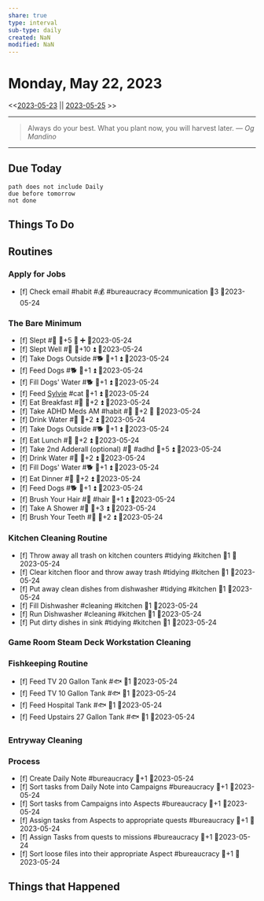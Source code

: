 ```yaml
---
share: true
type: interval
sub-type: daily
created: NaN 
modified: NaN
---
```

# Monday, May 22, 2023
<<[2023-05-23](./2023-05-23.md) || [2023-05-25](./2023-05-25.md) >>

---

> Always do your best. What you plant now, you will harvest later.
> — <cite>Og Mandino</cite>

---
## Due Today
```tasks
path does not include Daily
due before tomorrow
not done
```

## Things To Do




















































































































































## Routines
### Apply for Jobs
- [f] Check email #habit #💰 #bureaucracy #communication 🥄3 📆2023-05-24


### The Bare Minimum
- [f] Slept #🛌 🥄+5 🔺 ➕ 📆2023-05-24
- [f] Slept Well #🛌 🥄+10 ⏫ 📆2023-05-24
- [f] Take Dogs Outside #🐕 🥄+1 ⏫ 📆2023-05-24
- [f] Feed Dogs #🐕 🥄+1 ⏫ 📆2023-05-24
- [f] Fill Dogs' Water #🐕 🥄+1 ⏫ 📆2023-05-24
- [f] Feed [Sylvie](../../03%20-%20Belonging%20%F0%9F%91%AA/00%20-%20The%20Pack%20%F0%9F%90%95/Sylvie.md) #cat 🥄+1 ⏫ 📆2023-05-24
- [f] Eat Breakfast #🍎 🥄+2 ⏫ 📆2023-05-24
- [f] Take ADHD Meds AM #habit #💊 🥄+2 🔺 📆2023-05-24
- [f] Drink Water #🌊 🥄+2 ⏫ 📆2023-05-24
- [f] Take Dogs Outside #🐕 🥄+1 ⏫ 📆2023-05-24
- [f] Eat Lunch #🍎 🥄+2 ⏫ 📆2023-05-24
- [f] Take 2nd Adderall (optional) #💊 #adhd 🥄+5 ⏫ 📆2023-05-24
- [f] Drink Water #🌊  🥄+2 ⏫ 📆2023-05-24
- [f] Fill Dogs' Water #🐕 🥄+1 ⏫ 📆2023-05-24
- [f] Eat Dinner #🍎 🥄+2 ⏫ 📆2023-05-24
- [f] Feed Dogs #🐕 🥄+1 ⏫ 📆2023-05-24
- [f] Brush Your Hair #🚿 #hair 🥄+1 ⏫ 📆2023-05-24
- [f] Take A Shower #🚿 🥄+3 ⏫ 📆2023-05-24
- [f] Brush Your Teeth #🚿 🥄+2 ⏫ 📆2023-05-24


### Kitchen Cleaning Routine
- [f] Throw away all trash on kitchen counters #tidying #kitchen 🥄1 📆2023-05-24
- [f] Clear kitchen floor and throw away trash #tidying  #kitchen 🥄1 📆2023-05-24
- [f] Put away clean dishes from dishwasher #tidying #kitchen 🥄1 📆2023-05-24
- [f] Fill Dishwasher #cleaning #kitchen 🥄1 📆2023-05-24
- [f] Run Dishwasher #cleaning #kitchen 🥄1 📆2023-05-24
- [f] Put dirty dishes in sink #tidying #kitchen 🥄1 📆2023-05-24


### Game Room Steam Deck Workstation Cleaning


### Fishkeeping Routine
- [f] Feed TV 20 Gallon Tank #🐟 🥄1 📆2023-05-24
- [f] Feed TV 10 Gallon Tank #🐟 🥄1 📆2023-05-24
- [f] Feed Hospital Tank #🐟 🥄1 📆2023-05-24
- [f] Feed Upstairs 27 Gallon Tank #🐟 🥄1 📆2023-05-24


### Entryway Cleaning


### Process
- [f] Create Daily Note #bureaucracy 🥄+1  📆2023-05-24
- [f] Sort tasks from Daily Note into Campaigns #bureaucracy 🥄+1  📆2023-05-24
- [f] Sort tasks from Campaigns into Aspects #bureaucracy 🥄+1  📆2023-05-24
- [f] Assign tasks from Aspects to appropriate quests #bureaucracy 🥄+1  📆2023-05-24
- [f] Assign Tasks from quests to missions #bureaucracy 🥄+1  📆2023-05-24
- [f] Sort loose files into their appropriate Aspect #bureaucracy 🥄+1  📆2023-05-24




## Things that Happened
